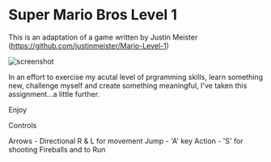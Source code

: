 Super Mario Bros Level 1
===========

This is an adaptation of a game written by Justin Meister (https://github.com/justinmeister/Mario-Level-1)

![screenshot](https://raw.github.com/<path>)

In an effort to exercise my acutal level of prgramming skills, learn something new, challenge myself and create something meaningful, I've taken this assignment...a little further.

Enjoy

Controls

Arrows - Directional R & L for movement
Jump   - 'A' key
Action - 'S' for shooting Fireballs and to Run
